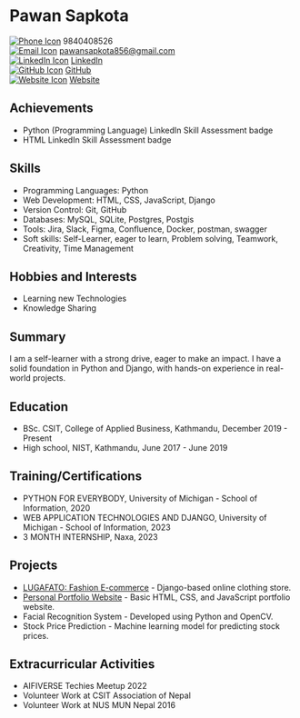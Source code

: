 # Pawan Sapkota

[![Phone Icon](https://img.icons8.com/ios/50/000000/phone--v1.png)](tel:9840408526) 9840408526  
[![Email Icon](https://img.icons8.com/ios/50/000000/email-open--v1.png)](mailto:pawansapkota856@gmail.com) pawansapkota856@gmail.com  
[![LinkedIn Icon](https://img.icons8.com/ios/50/000000/linkedin.png)](https://www.linkedin.com/in/pawan-sapkota856/) [LinkedIn](https://www.linkedin.com/in/pawan-sapkota856/)  
[![GitHub Icon](https://img.icons8.com/ios/50/000000/github.png)](https://github.com/pawansapkota100) [GitHub](https://github.com/pawansapkota100)  
[![Website Icon](https://img.icons8.com/ios/50/000000/domain.png)](http://pawansapkota1.com.np/) [Website](http://pawansapkota1.com.np/)

## Achievements

- Python (Programming Language) LinkedIn Skill Assessment badge
- HTML LinkedIn Skill Assessment badge

## Skills

- Programming Languages: Python
- Web Development: HTML, CSS, JavaScript, Django
- Version Control: Git, GitHub
- Databases: MySQL, SQLite, Postgres, Postgis
- Tools: Jira, Slack, Figma, Confluence, Docker, postman, swagger
- Soft skills: Self-Learner, eager to learn, Problem solving, Teamwork, Creativity, Time Management

## Hobbies and Interests

- Learning new Technologies
- Knowledge Sharing

## Summary

I am a self-learner with a strong drive, eager to make an impact. I have a solid foundation in Python and Django, with hands-on experience in real-world projects.

## Education

- BSc. CSIT, College of Applied Business, Kathmandu, December 2019 - Present
- High school, NIST, Kathmandu, June 2017 - June 2019

## Training/Certifications

- PYTHON FOR EVERYBODY, University of Michigan - School of Information, 2020
- WEB APPLICATION TECHNOLOGIES AND DJANGO, University of Michigan - School of Information, 2023
- 3 MONTH INTERNSHIP, Naxa, 2023

## Projects

- [LUGAFATO: Fashion E-commerce](https://github.com/pawansapkota100/LugaFato-Fashion-e-commerce) - Django-based online clothing store.
- [Personal Portfolio Website](https://github.com/pawansapkota100/personal_portfolio_website) - Basic HTML, CSS, and JavaScript portfolio website.
- Facial Recognition System - Developed using Python and OpenCV.
- Stock Price Prediction - Machine learning model for predicting stock prices.

## Extracurricular Activities

- AIFIVERSE Techies Meetup 2022
- Volunteer Work at CSIT Association of Nepal
- Volunteer Work at NUS MUN Nepal 2016

